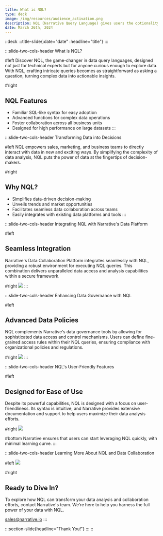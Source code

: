 ```yaml
---
title: What is NQL?
type: deck
image: /img/resources/audience_activation.png
description: NQL (Narrative Query Language) gives users the optionality to craft queries to solve their use case.
date: March 26th, 2024
---
```


::deck
  :::title-slide{:date="date" :headline="title"}
  :::

  :::slide-two-cols-header
  What is NQL?
  
  #left
  Discover NQL, the game-changer in data query languages, designed not just for technical experts but for anyone curious enough to explore data. With NQL, crafting intricate queries becomes as straightforward as asking a question, turning complex data into actionable insights.
  
  #right
  ## NQL Features
  
  - Familiar SQL-like syntax for easy adoption
  - Advanced functions for complex data operations
  - Foster collaboration across all business units
  - Designed for high performance on large datasets
  :::

  :::slide-two-cols-header
  Transforming Data into Decisions
  
  #left
  NQL empowers sales, marketing, and business teams to directly interact with data in new and exciting ways. By simplifying the complexity of data analysis, NQL puts the power of data at the fingertips of decision-makers.
  
  #right
  ## Why NQL?
  
  - Simplifies data-driven decision-making
  - Unveils trends and market opportunities
  - Facilitates seamless data collaboration across teams
  - Easily integrates with existing data platforms and tools
  :::

  :::slide-two-cols-header
  Integrating NQL with Narrative's Data Platform
  
  #left
  ## Seamless Integration
  
  Narrative's Data Collaboration Platform integrates seamlessly with NQL, providing a robust environment for executing NQL queries. This combination delivers unparalleled data access and analysis capabilities within a secure framework.
  
  #right
  ![](https://t4.ftcdn.net/jpg/05/57/31/61/360_F_557316119_W5D3C0aeYDuVFIztUc3yQX2S6vGAfZer.jpg)
  :::

  :::slide-two-cols-header
  Enhancing Data Governance with NQL
  
  #left
  ## Advanced Data Policies
  
  NQL complements Narrative's data governance tools by allowing for sophisticated data access and control mechanisms. Users can define fine-grained access rules within their NQL queries, ensuring compliance with organizational policies and regulations.
  
  #right
  ![](https://t4.ftcdn.net/jpg/05/57/31/61/360_F_557316119_W5D3C0aeYDuVFIztUc3yQX2S6vGAfZer.jpg)
  :::

  :::slide-two-cols-header
  NQL's User-Friendly Features
  
  #left
  ## Designed for Ease of Use
  
  Despite its powerful capabilities, NQL is designed with a focus on user-friendliness. Its syntax is intuitive, and Narrative provides extensive documentation and support to help users maximize their data analysis efforts.
  
  #right
  ![](https://t4.ftcdn.net/jpg/05/57/31/61/360_F_557316119_W5D3C0aeYDuVFIztUc3yQX2S6vGAfZer.jpg)
  
  #bottom
  Narrative ensures that users can start leveraging NQL quickly, with minimal learning curve.
  :::

  :::slide-two-cols-header
  Learning More About NQL and Data Collaboration
  
  #left
  ![](/img/n-icon.png)
  
  #right
  ## Ready to Dive In?
  
  To explore how NQL can transform your data analysis and collaboration efforts, contact Narrative's team. We're here to help you harness the full power of your data with NQL.
  
  <sales@narrative.io>
  :::

  :::section-slide{headline="Thank You!"}
  :::
::
